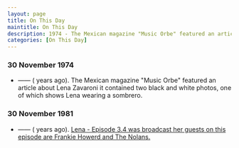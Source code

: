 ```yaml
---
layout: page
title: On This Day
maintitle: On This Day
description: 1974 - The Mexican magazine "Music Orbe" featured an article about Lena Zavaroni it contained two black and white photos, one of which shows Lena wearing a sombrero. 1981 - Lena - Episode 3.4 was broadcast her guests on this episode are Frankie Howerd and The Nolans.
categories: [On This Day]
---
```


### 30 November 1974
* —— (<span id="age1"></span> years ago). The Mexican magazine "Music Orbe" featured an article about Lena Zavaroni it contained two black and white photos, one of which shows Lena wearing a sombrero.

### 30 November 1981
* —— (<span id="age2"></span> years ago). [Lena - Episode 3.4 was broadcast her guests on this episode are Frankie Howerd and The Nolans.](/bbc%20one/lena%20-%20series%203/1982/11/30/lena.html)

<!-- Script for calculating number of years ago -->
<script>
var dob = '19741130';
var year = Number(dob.substr(0, 4));
var month = Number(dob.substr(4, 2)) - 1;
var day = Number(dob.substr(6, 2));
var today = new Date();
var age1 = today.getFullYear() - year;
if (today.getMonth() < month || (today.getMonth() == month && today.getDate() < day)) {
age1--;
}
document.getElementById("age1").innerHTML=age1;

var dob = '19811130';
var year = Number(dob.substr(0, 4));
var month = Number(dob.substr(4, 2)) - 1;
var day = Number(dob.substr(6, 2));
var today = new Date();
var age2 = today.getFullYear() - year;
if (today.getMonth() < month || (today.getMonth() == month && today.getDate() < day)) {
age2--;
}
document.getElementById("age2").innerHTML=age2;
</script>

